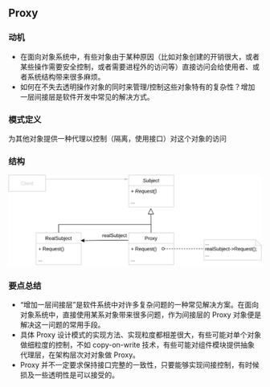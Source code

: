 ## Proxy
### 动机
- 在面向对象系统中，有些对象由于某种原因（比如对象创建的开销很大，或者某些操作需要安全控制，或者需要进程外的访问等）直接访问会给使用者、或者系统结构带来很多麻烦。
- 如何在不失去透明操作对象的同时来管理/控制这些对象特有的复杂性？增加一层间接层是软件开发中常见的解决方式。

### 模式定义
为其他对象提供一种代理以控制（隔离，使用接口）对这个对象的访问

### 结构
<img src='../imgs/proxy.png'>

### 要点总结
- “增加一层间接层”是软件系统中对许多复杂问题的一种常见解决方案。在面向对象系统中，直接使用某系对象带来很多问题，作为间接层的 Proxy 对象便是解决这一问题的常用手段。
- 具体 Proxy 设计模式的实现方法、实现粒度都相差很大，有些可能对单个对象做细粒度的控制，不如 copy-on-write 技术，有些可能对组件模块提供抽象代理层，在架构层次对对象做 Proxy。
- Proxy 并不一定要求保持接口完整的一致性，只要能够实现间接控制，有时候损及一些透明性是可以接受的。